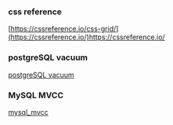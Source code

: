 ### css reference
[https://cssreference.io/css-grid/](https://cssreference.io/)https://cssreference.io/

### postgreSQL vacuum
[postgreSQL vacuum](https://techblog.woowahan.com/9478/)

### MySQL MVCC
[mysql_mvcc](https://lefred.be/content/a-graph-a-day-keeps-the-doctor-away-mysql-history-list-length/)
